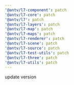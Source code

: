 ```yaml
---
'@antv/l7-component': patch
'@antv/l7-core': patch
'@antv/l7': patch
'@antv/l7-layers': patch
'@antv/l7-map': patch
'@antv/l7-maps': patch
'@antv/l7-renderer': patch
'@antv/l7-scene': patch
'@antv/l7-source': patch
'@antv/l7-test-utils': patch
'@antv/l7-three': patch
'@antv/l7-utils': patch
---
```


update version
